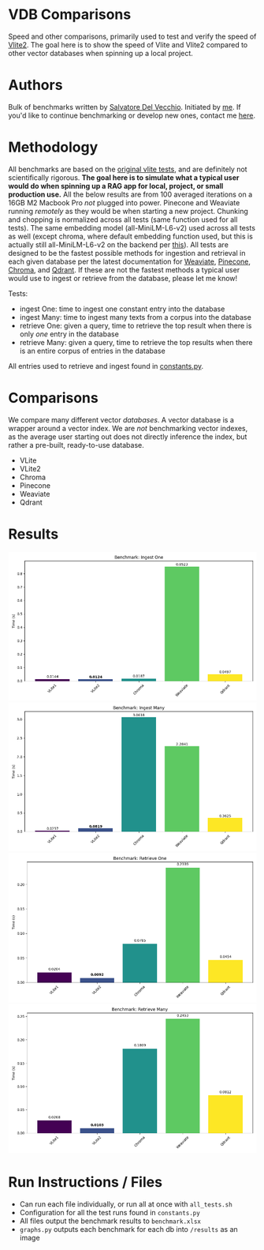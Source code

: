 # VDB Comparisons
Speed and other comparisons, primarily used to test and verify the speed of [Vlite2](https://github.com/raydelvecchio/vlite-v2). The goal here is to show the speed
of Vlite and Vlite2 compared to other vector databases when spinning up a local project. 

# Authors
Bulk of benchmarks written by [Salvatore Del Vecchio](https://github.com/saldelv). Initiated by [me](https://github.com/raydelvecchio). If you'd like to
continue benchmarking or develop new ones, contact me [here](mailto:ray@cerebralvalley.ai).

# Methodology
All benchmarks are based on the [original vlite tests](https://github.com/sdan/vlite/blob/master/tests/bench.py), and are definitely not scientifically rigorous. **The
goal here is to simulate what a typical user would do when spinning up a RAG app for local, project, or small production use.** All the below results are from 100 averaged iterations on a 16GB M2 Macbook Pro *not* plugged into power. Pinecone and Weaviate running *remotely* as 
they would be when starting a new project. Chunking and chopping is normalized across all tests (same function used for all tests). The same embedding model
(all-MiniLM-L6-v2) used across all tests as well (except chroma, where default embedding function used, but this is actually still all-MiniLM-L6-v2 on the backend per [this](https://docs.trychroma.com/embeddings)). All tests are designed to be the fastest possible methods for ingestion and retrieval in each given database per the latest documentation for [Weaviate](https://weaviate.io/developers/weaviate/manage-data/import), [Pinecone](https://docs.pinecone.io/docs/upsert-data), [Chroma](https://docs.trychroma.com/usage-guide), and [Qdrant](https://github.com/qdrant/qdrant-client). If these are not the fastest methods a typical user would use to ingest or retrieve from the database, please let me know!

Tests:
* ingest One: time to ingest one constant entry into the database
* ingest Many: time to ingest many texts from a corpus into the database
* retrieve One: given a query, time to retrieve the top result when there is only *one* entry in the database
* retrieve Many: given a query, time to retrieve the top results when there is an entire corpus of entries in the database

All entries used to retrieve and ingest found in [constants.py](./constants.py).

# Comparisons
We compare many different vector *databases*. A vector database is a wrapper around a vector index. We are *not* benchmarking vector indexes, as the
average user starting out does not directly inference the index, but rather a pre-built, ready-to-use database.
* VLite
* VLite2
* Chroma
* Pinecone
* Weaviate
* Qdrant

# Results
![ingest One](./results/benchmark_1_Ingest%20One.png)
![ingest Many](./results/benchmark_3_Ingest%20Many.png)
![retrieve One](./results/benchmark_2_Retrieve%20One.png)
![retrieve Many](./results/benchmark_4_Retrieve%20Many.png)

# Run Instructions / Files
* Can run each file individually, or run all at once with `all_tests.sh`
* Configuration for all the test runs found in `constants.py`
* All files output the benchmark results to `benchmark.xlsx`
* `graphs.py` outputs each benchmark for each db into `/results` as an image
